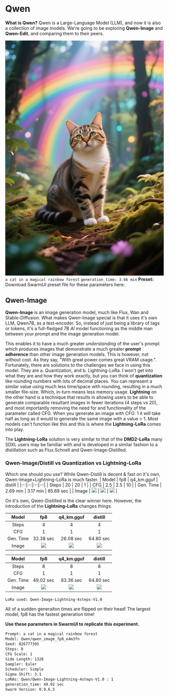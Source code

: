 # Qwen
**What is Qwen?**
Qwen is a Large-Language Model (LLM), and now it is also a collection of image models. We're going to be exploring **Qwen-Image** and **Qwen-Edit**, and comparing them to their peers.

![alt text](Qwen.png)
`a cat in a magical rainbow forest`
`generation_time: 3.66 min`
**Preset:** Download SwarmUI preset file for these parameters here: 

## Qwen-Image
**Qwen-Image** is an image generation model, much like Flux, Wan and Stable-Diffusion. What makes Qwen-Image special is that it uses it's own LLM, Qwen7B, as a text-encoder. So, instead of just being a library of tags or tokens, it's a full-fledged 7B *AI* model functioning as the middle man between your prompt and the image generation model.

This enables it to have a much greater *understanding* of the user's prompt which produces images that demonstrate a much greater **prompt adherence** than other image generation models. This is however, not without cost. As they say, "With great power comes great VRAM usage.". Fortunately, there are solutions to the challenges we face in using this model. They are a. Quantization, and b. Lightning-LoRa. I won't get into what they are and how they work exactly, but you can think of **quantization** like rounding numbers with lots of decimal places. You can represent a similar value using much less time/space with rounding, resulting in a much smaller file-size. Which, in-turn means less memory usage. **Lightning** on the other hand is a technique that results in allowing users to be able to generate comparable resultant images in fewer iterations (4 steps vs 20), and most importantly removing the need for and functionality of the parameter called CFG. When you generate an image with CFG: 1 it will take half as long as it would to generate the same image with a value > 1. Most models can't function like this and this is where the **Lightning-LoRa** comes into play.

The **Lightning-LoRa** solution is very similar to that of the **DMD2-LoRa** many SDXL users may be familiar with and is developed in a similar fashion to a distillation such as Flux.Schnell and Qwen-Image-Distilled.

### Qwen-Image/Distill vs Quantization vs Lightning-LoRa
Which one should you use? While Qwen-Distill is decent & fast on it's own, Qwen-Image+Lightning-LoRa is much faster.
| Model | fp8 | q4_km.gguf | distill  |
|:-:|:-:|:-:|:-:|
| Steps | 20 | 20 | 1 |
| CFG | 2.5 | 2.5 | 10 |
| Gen. Time | 2.69 min | 3.17 min | 85.69 sec |
| Image | <img src="https://github.com/Baratan-creates/-image-generation-tables/raw/refs/heads/main/Image-Generation\Qwen\fp8.png" width="256"> | <img src="https://github.com/Baratan-creates/-image-generation-tables/raw/refs/heads/main/Image-Generation\Qwen\gguf.png" width="256"> | <img src="https://github.com/Baratan-creates/-image-generation-tables/raw/refs/heads/main/Image-Generation\Qwen\Distill.png" width="256"> |

On it's own, Qwen-Distilled is the clear winner here. However, the introduction of the **Lightning-LoRa** changes things.

| Model | fp8 | q4_km.gguf | distill  |
|:-:|:-:|:-:|:-:|
| Steps | 4 | 4 | 4 |
| CFG | 1 | 1 | 1 |
| Gen. Time | 32.38 sec | 26.08 sec | 64.80 sec |
| Image | <img src="https://github.com/Baratan-creates/-image-generation-tables/raw/refs/heads/main/Image-Generation\Qwen\fp8-lightning-4.png" width="256"> | <img src="https://github.com/Baratan-creates/-image-generation-tables/raw/refs/heads/main/Image-Generation\Qwen\gguf-lightning-4.png" width="256"> | <img src="https://github.com/Baratan-creates/-image-generation-tables/raw/refs/heads/main/Image-Generation\Qwen\distill-lightning-4.png" width="256"> |

| Model | fp8 | q4_km.gguf | distill  |
|:-:|:-:|:-:|:-:|
| Steps | 8 | 8 | 8 |
| CFG | 1 | 1 | 1 |
| Gen. Time | 49.02 sec | 83.36 sec | 64.80 sec |
| Image | <img src="https://github.com/Baratan-creates/-image-generation-tables/raw/refs/heads/main/Image-Generation\Qwen\fp8-lightning-8.png" width="256"> | <img src="https://github.com/Baratan-creates/-image-generation-tables/raw/refs/heads/main/Image-Generation\Qwen\gguf-lightning-8.png" width="256"> | <img src="https://github.com/Baratan-creates/-image-generation-tables/raw/refs/heads/main/Image-Generation\Qwen\distill-lightning-8.png" width="256"> |

`LoRa used: Qwen-Image-Lightning-4steps-V1.0`


All of a sudden generaiton times are flipped on their head! The largest model, fp8 has the fastest generation time!

**Use these parameters in SwarmUI to replicate this experiment.**

```
Prompt: a cat in a magical rainbow forest
Model: Qwen/qwen_image_fp8_e4m3fn
Seed: 826777395
Steps: 8
CFG Scale: 1
Side Length: 1328
Sampler: Euler
Scheduler: Simple
Sigma Shift: 3.1
LoRAs: Qwen/Qwen-Image-Lightning-4steps-V1.0 : 1
generation_time: 49.02 sec
Swarm Version: 0.9.6.5
```